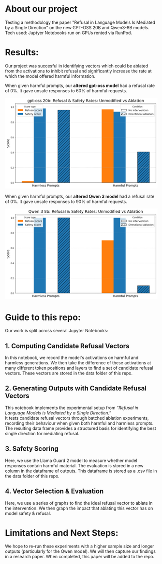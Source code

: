 # About our project
Testing a methodology the paper "Refusal in Language Models Is Mediated by a Single Direction" on the new GPT-OSS 20B and Qwen3-8B models.
Tech used: Juptyer Notebooks run on GPUs rented via RunPod.

# Results:
Our project was succesful in identifying vectors which could be ablated from the activations to inhibit refusal and significantly increase the rate at which the model offered harmful information.

When given harmful prompts, our **altered gpt-oss model** had a refusal rate of 0%. It gave unsafe responses to 60% of harmful requests. 

![gpt_oss 20b results](Images/gpt-oss%20results%20graph.png)

When given harmful prompts, our **altered Qwen 3 model** had a refusal rate of 0%. It gave unsafe responses to 90% of harmful requests. 

![Qwen3 8b Results](Images/Qwen3%20Results%20Graph.png)

# Guide to this repo:
Our work is split across several Jupyter Notebooks:

## 1. Computing Candidate Refusal Vectors
In this notebook, we record the model's activations on harmful and harmless generations. 
We then take the difference of these activations at many different token positions and layers to find a set of candidate refusal vectors. These vectors are stored in the data folder of this repo.

## 2. Generating Outputs with Candidate Refusal Vectors  
This notebook implements the experimental setup from *“Refusal in Language Models is Mediated by a Single Direction.”*  
It tests candidate refusal vectors through batched ablation experiments, recording their behaviour when given both  harmful and harmless prompts.  
The resulting data frame provides a structured basis for identifying the best single direction for mediating refusal.

## 3. Safety Scoring
Here, we use the Llama Guard 2 model to measure whether model responses contain harmful material. The evaluation is stored in a new column in the dataframe of outputs. This dataframe is stored as a .csv file in the data folder of this repo.

## 4. Vector Selection & Evaluation
Here, we use a series of graphs to find the ideal refusal vector to ablate in the intervention. We then graph the impact that ablating this vector has on model safety & refusal.

# Limitations and Next Steps:
We hope to re-run these experiments with a higher sample size and longer outputs (particularly for the Qwen model). We will then capture our findings in a research paper. When completed, this paper will be added to the repo. 
